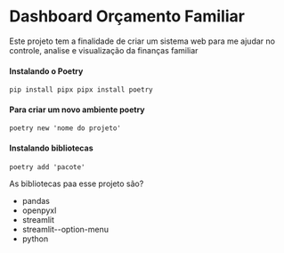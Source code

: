 
# Dashboard Orçamento Familiar

Este projeto tem a finalidade de criar um sistema web para me ajudar no controle, analise e visualização da finanças familiar

#### Instalando o Poetry

`
pip install pipx
pipx install poetry
`

#### Para criar um novo ambiente poetry

`
poetry new 'nome do projeto' 
`
#### Instalando bibliotecas

`
poetry add 'pacote'
`

As bibliotecas paa esse projeto são?
 - pandas
 - openpyxl
 - streamlit
 - streamlit--option-menu
 - python